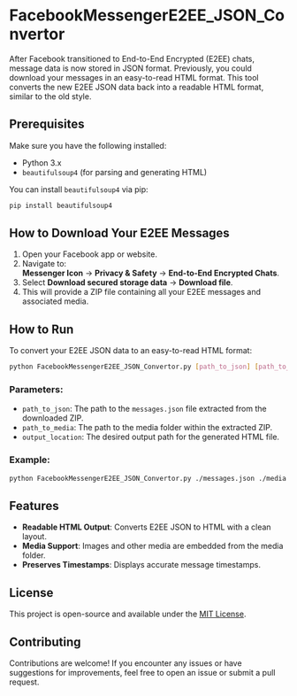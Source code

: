 # FacebookMessengerE2EE_JSON_Convertor

After Facebook transitioned to End-to-End Encrypted (E2EE) chats, message data is now stored in JSON format. Previously, you could download your messages in an easy-to-read HTML format. This tool converts the new E2EE JSON data back into a readable HTML format, similar to the old style.

## Prerequisites

Make sure you have the following installed:
- Python 3.x
- `beautifulsoup4` (for parsing and generating HTML)

You can install `beautifulsoup4` via pip:

```bash
pip install beautifulsoup4
```

## How to Download Your E2EE Messages

1. Open your Facebook app or website.
2. Navigate to:  
   **Messenger Icon** → **Privacy & Safety** → **End-to-End Encrypted Chats**.
3. Select **Download secured storage data** → **Download file**.
4. This will provide a ZIP file containing all your E2EE messages and associated media.

## How to Run

To convert your E2EE JSON data to an easy-to-read HTML format:

```bash
python FacebookMessengerE2EE_JSON_Convertor.py [path_to_json] [path_to_media] [output_location]
```

### Parameters:
- `path_to_json`: The path to the `messages.json` file extracted from the downloaded ZIP.
- `path_to_media`: The path to the media folder within the extracted ZIP.
- `output_location`: The desired output path for the generated HTML file.

### Example:
```bash
python FacebookMessengerE2EE_JSON_Convertor.py ./messages.json ./media ./output.html
```

## Features

- **Readable HTML Output**: Converts E2EE JSON to HTML with a clean layout.
- **Media Support**: Images and other media are embedded from the media folder.
- **Preserves Timestamps**: Displays accurate message timestamps.

## License

This project is open-source and available under the [MIT License](LICENSE).

## Contributing

Contributions are welcome! If you encounter any issues or have suggestions for improvements, feel free to open an issue or submit a pull request.

